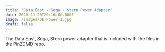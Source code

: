 ```yaml
---
title: "Data East - Sega - Stern Power Adapter"
date: 2020-11-26T20:16:00.000Z
image: /images/DE-Power-1.jpg
draft: false
---
```


The Data East, Sega, Stern power adapter that is included with the files in the Pin2DMD repo.
